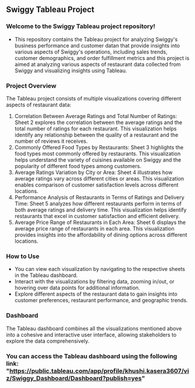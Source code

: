 ## Swiggy Tableau Project

### Welcome to the Swiggy Tableau project repository! 
- This repository contains the Tableau project for analyzing Swiggy's business performance and customer datan that provide insights into various aspects of Swiggy's operations, including sales trends, customer 
demographics, and order fulfillment metrics and this project is aimed at analyzing various aspects of restaurant data collected from Swiggy and visualizing insights using Tableau.

### Project Overview
The Tableau project consists of multiple visualizations covering different aspects of restaurant data:

1. Correlation Between Average Ratings and Total Number of Ratings: Sheet 2 explores the correlation between the average ratings and the total number of ratings for each restaurant. This visualization helps identify any relationship between the quality of a restaurant and the number of reviews it receives.
2. Commonly Offered Food Types by Restaurants: Sheet 3 highlights the food types most commonly offered by restaurants. This visualization helps understand the variety of cuisines available on Swiggy and the popularity of different food types among customers.
3. Average Ratings Variation by City or Area: Sheet 4 illustrates how average ratings vary across different cities or areas. This visualization enables comparison of customer satisfaction levels across different locations.
3. Performance Analysis of Restaurants in Terms of Ratings and Delivery Time: Sheet 5 analyzes how different restaurants perform in terms of both average ratings and delivery time. This visualization helps identify restaurants that excel in customer satisfaction and efficient delivery.
4. Average Price Range of Restaurants in Each Area: Sheet 6 displays the average price range of restaurants in each area. This visualization provides insights into the affordability of dining options across different locations.

### How to Use
- You can view each visualization by navigating to the respective sheets in the Tableau dashboard.
- Interact with the visualizations by filtering data, zooming in/out, or hovering over data points for additional information.
- Explore different aspects of the restaurant data to gain insights into customer preferences, restaurant performance, and geographic trends.

### Dashboard
The Tableau dashboard combines all the visualizations mentioned above into a cohesive and interactive user interface, allowing stakeholders to explore the data comprehensively.

### You can access the Tableau dashboard using the following link: "https://public.tableau.com/app/profile/khushi.kasera3607/viz/Swiggy_Dashboard/Dashboard?publish=yes"
